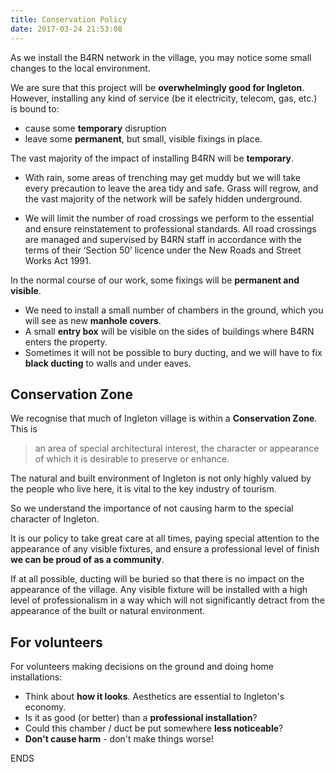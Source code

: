 ```yaml
---
title: Conservation Policy
date: 2017-03-24 21:53:08
---
```


As we install the B4RN network in the village, you may notice some small changes to the local environment.
 
We are sure that this project will be **overwhelmingly good for Ingleton**. However, installing any kind of service (be it electricity, telecom, gas, etc.) is bound to:
 
- cause some **temporary** disruption
- leave some **permanent**, but small, visible fixings in place.
 
The vast majority of the impact of installing B4RN will be **temporary**.
 
- With rain, some areas of trenching may get muddy but we will take every precaution to leave the area tidy and safe. Grass will regrow, and the vast majority of the network will be safely hidden underground. 

- We will limit the number of road crossings we perform to the essential and ensure reinstatement to professional standards.  All road crossings are managed and supervised by B4RN staff in accordance with the terms of their ‘Section 50’ licence under the New Roads and Street Works Act 1991.
 
In the normal course of our work, some fixings will be **permanent and visible**. 
 
- We need to install a small number of chambers in the ground, which you will see as new **manhole covers**.
- A small **entry box** will be visible on the sides of buildings where B4RN enters the property.
- Sometimes it will not be possible to bury ducting, and we will have to fix **black ducting** to walls and under eaves.

Conservation Zone 
-----------------

We recognise that much of Ingleton village is within a **Conservation Zone**. This is

> an area of special architectural interest, the character or appearance of which it is desirable to preserve or enhance.

The natural and built environment of Ingleton is not only highly valued by the people who live here, it is vital to the key industry of tourism.
 
So we understand the importance of not causing harm to the special character of Ingleton. 
 
It is our policy to take great care at all times, paying special attention to the appearance of any visible fixtures, and ensure a professional level of finish **we can be proud of as a community**. 
 
If at all possible, ducting will be buried so that there is no impact on the appearance of the village. Any visible fixture will be installed with a high level of professionalism in a way which will not significantly detract from the appearance of the built or natural environment.

For volunteers
--------------

For volunteers making decisions on the ground and doing home installations:
 
- Think about **how it looks**. Aesthetics are essential to Ingleton's economy.
- Is it as good (or better) than a **professional installation**?
- Could this chamber / duct be put somewhere **less noticeable**?
- **Don't cause harm** - don't make things worse! 

ENDS